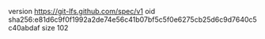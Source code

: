 version https://git-lfs.github.com/spec/v1
oid sha256:e81d6c9f0f1992a2de74e56c41b07bf5c5f0e6275cb25d6c9d7640c5c40abdaf
size 102
